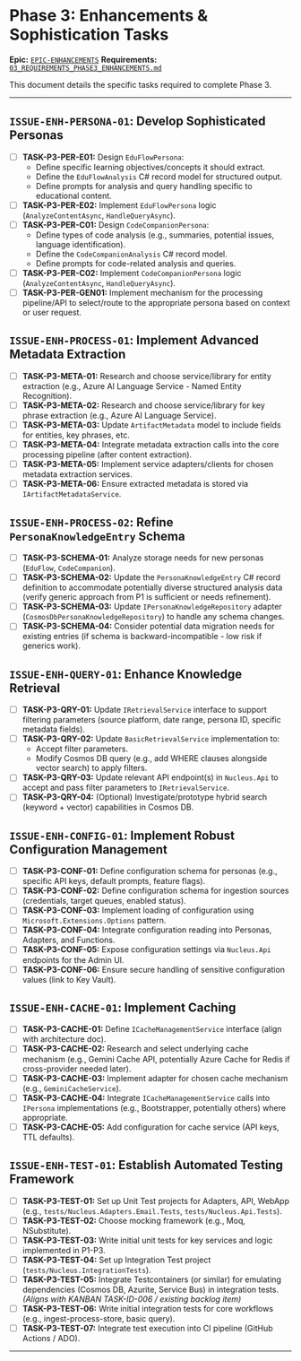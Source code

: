 # Phase 3: Enhancements & Sophistication Tasks

**Epic:** [`EPIC-ENHANCEMENTS`](./00_ROADMAP.md#phase-3-enhancements--sophistication)
**Requirements:** [`03_REQUIREMENTS_PHASE3_ENHANCEMENTS.md`](../Requirements/03_REQUIREMENTS_PHASE3_ENHANCEMENTS.md)

This document details the specific tasks required to complete Phase 3.

---

## `ISSUE-ENH-PERSONA-01`: Develop Sophisticated Personas

*   [ ] **TASK-P3-PER-E01:** Design `EduFlowPersona`:
    *   Define specific learning objectives/concepts it should extract.
    *   Define the `EduFlowAnalysis` C# record model for structured output.
    *   Define prompts for analysis and query handling specific to educational content.
*   [ ] **TASK-P3-PER-E02:** Implement `EduFlowPersona` logic (`AnalyzeContentAsync`, `HandleQueryAsync`).
*   [ ] **TASK-P3-PER-C01:** Design `CodeCompanionPersona`:
    *   Define types of code analysis (e.g., summaries, potential issues, language identification).
    *   Define the `CodeCompanionAnalysis` C# record model.
    *   Define prompts for code-related analysis and queries.
*   [ ] **TASK-P3-PER-C02:** Implement `CodeCompanionPersona` logic (`AnalyzeContentAsync`, `HandleQueryAsync`).
*   [ ] **TASK-P3-PER-GEN01:** Implement mechanism for the processing pipeline/API to select/route to the appropriate persona based on context or user request.

## `ISSUE-ENH-PROCESS-01`: Implement Advanced Metadata Extraction

*   [ ] **TASK-P3-META-01:** Research and choose service/library for entity extraction (e.g., Azure AI Language Service - Named Entity Recognition).
*   [ ] **TASK-P3-META-02:** Research and choose service/library for key phrase extraction (e.g., Azure AI Language Service).
*   [ ] **TASK-P3-META-03:** Update `ArtifactMetadata` model to include fields for entities, key phrases, etc.
*   [ ] **TASK-P3-META-04:** Integrate metadata extraction calls into the core processing pipeline (after content extraction).
*   [ ] **TASK-P3-META-05:** Implement service adapters/clients for chosen metadata extraction services.
*   [ ] **TASK-P3-META-06:** Ensure extracted metadata is stored via `IArtifactMetadataService`.

## `ISSUE-ENH-PROCESS-02`: Refine `PersonaKnowledgeEntry` Schema

*   [ ] **TASK-P3-SCHEMA-01:** Analyze storage needs for new personas (`EduFlow`, `CodeCompanion`).
*   [ ] **TASK-P3-SCHEMA-02:** Update the `PersonaKnowledgeEntry` C# record definition to accommodate potentially diverse structured analysis data (verify generic approach from P1 is sufficient or needs refinement).
*   [ ] **TASK-P3-SCHEMA-03:** Update `IPersonaKnowledgeRepository` adapter (`CosmosDbPersonaKnowledgeRepository`) to handle any schema changes.
*   [ ] **TASK-P3-SCHEMA-04:** Consider potential data migration needs for existing entries (if schema is backward-incompatible - low risk if generics work).

## `ISSUE-ENH-QUERY-01`: Enhance Knowledge Retrieval

*   [ ] **TASK-P3-QRY-01:** Update `IRetrievalService` interface to support filtering parameters (source platform, date range, persona ID, specific metadata fields).
*   [ ] **TASK-P3-QRY-02:** Update `BasicRetrievalService` implementation to:
    *   Accept filter parameters.
    *   Modify Cosmos DB query (e.g., add WHERE clauses alongside vector search) to apply filters.
*   [ ] **TASK-P3-QRY-03:** Update relevant API endpoint(s) in `Nucleus.Api` to accept and pass filter parameters to `IRetrievalService`.
*   [ ] **TASK-P3-QRY-04:** (Optional) Investigate/prototype hybrid search (keyword + vector) capabilities in Cosmos DB.

## `ISSUE-ENH-CONFIG-01`: Implement Robust Configuration Management

*   [ ] **TASK-P3-CONF-01:** Define configuration schema for personas (e.g., specific API keys, default prompts, feature flags).
*   [ ] **TASK-P3-CONF-02:** Define configuration schema for ingestion sources (credentials, target queues, enabled status).
*   [ ] **TASK-P3-CONF-03:** Implement loading of configuration using `Microsoft.Extensions.Options` pattern.
*   [ ] **TASK-P3-CONF-04:** Integrate configuration reading into Personas, Adapters, and Functions.
*   [ ] **TASK-P3-CONF-05:** Expose configuration settings via `Nucleus.Api` endpoints for the Admin UI.
*   [ ] **TASK-P3-CONF-06:** Ensure secure handling of sensitive configuration values (link to Key Vault).

## `ISSUE-ENH-CACHE-01`: Implement Caching

*   [ ] **TASK-P3-CACHE-01:** Define `ICacheManagementService` interface (align with architecture doc).
*   [ ] **TASK-P3-CACHE-02:** Research and select underlying cache mechanism (e.g., Gemini Cache API, potentially Azure Cache for Redis if cross-provider needed later).
*   [ ] **TASK-P3-CACHE-03:** Implement adapter for chosen cache mechanism (e.g., `GeminiCacheService`).
*   [ ] **TASK-P3-CACHE-04:** Integrate `ICacheManagementService` calls into `IPersona` implementations (e.g., Bootstrapper, potentially others) where appropriate.
*   [ ] **TASK-P3-CACHE-05:** Add configuration for cache service (API keys, TTL defaults).

## `ISSUE-ENH-TEST-01`: Establish Automated Testing Framework

*   [ ] **TASK-P3-TEST-01:** Set up Unit Test projects for Adapters, API, WebApp (e.g., `tests/Nucleus.Adapters.Email.Tests`, `tests/Nucleus.Api.Tests`).
*   [ ] **TASK-P3-TEST-02:** Choose mocking framework (e.g., Moq, NSubstitute).
*   [ ] **TASK-P3-TEST-03:** Write initial unit tests for key services and logic implemented in P1-P3.
*   [ ] **TASK-P3-TEST-04:** Set up Integration Test project (`tests/Nucleus.IntegrationTests`).
*   [ ] **TASK-P3-TEST-05:** Integrate Testcontainers (or similar) for emulating dependencies (Cosmos DB, Azurite, Service Bus) in integration tests. *(Aligns with KANBAN TASK-ID-006 / existing backlog item)*
*   [ ] **TASK-P3-TEST-06:** Write initial integration tests for core workflows (e.g., ingest-process-store, basic query).
*   [ ] **TASK-P3-TEST-07:** Integrate test execution into CI pipeline (GitHub Actions / ADO).

---
